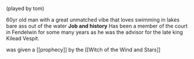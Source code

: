 (played by tom)

60yr old man with a great unmatched vibe that loves swimming in lakes bare ass out of the water
**Job and history**
Has been a member of the court in Fendelwin for some many years as he was the advisor for the late king Kilead Vespit.

was given a [[prophecy]] by the [[Witch of the Wind and Stars]]